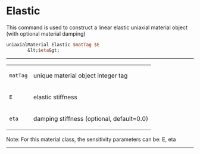# Elastic

<p>This command is used to construct a linear elastic uniaxial material
object (with optional material damping)</p>

```tcl
uniaxialMaterial Elastic $matTag $E
        &lt;$eta&gt;
```
<hr />
<table>
<tbody>
<tr class="odd">
<td><code class="parameter-table-variable">matTag</code></td>
<td><p>unique material object integer tag</p></td>
</tr>
<tr class="even">
<td><code class="parameter-table-variable">E</code></td>
<td><p>elastic stiffness</p></td>
</tr>
<tr class="odd">
<td><code class="parameter-table-variable">eta</code></td>
<td><p>damping stiffness (optional, default=0.0)</p></td>
</tr>
</tbody>
</table>
<p>Note: For this material class, the sensitivity parameters can be: E,
eta</p>
<hr />
